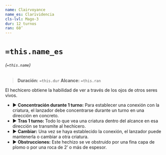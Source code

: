 ```yaml
---
name: Clairvoyance
name_es: Clarividencia
cls-lvl: Mago-3
dur: 12 turnos
ran: 60’
---
```

# `=this.name_es`
###### (`=this.name`)

>**Duración:** `=this.dur`
>**Alcance:** `=this.ran`

El hechicero obtiene la habilidad de ver a través de los ojos de otros seres vivos.
- ▶ **Concentración durante 1 turno:** Para establecer una conexión con la criatura, el lanzador debe  concentrarse durante un turno en una dirección en concreto.
- ▶ **Tras 1 turno:** Todo lo que vea una criatura dentro del alcance en esa dirección se transmite al hechicero.
- ▶ **Cambiar:** Una vez se haya establecido la conexión, el lanzador puede mantenerla o cambiar a otra criatura.
- ▶ **Obstrucciones:** Este hechizo se ve obstruido por una fina capa de plomo o por una roca de 2’ o más de espesor.